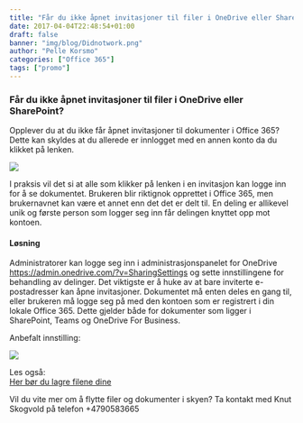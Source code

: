 ```yaml
---
title: "Får du ikke åpnet invitasjoner til filer i OneDrive eller SharePoint?"
date: 2017-04-04T22:48:54+01:00
draft: false
banner: "img/blog/Didnotwork.png"
author: "Pelle Korsmo"
categories: ["Office 365"]
tags: ["promo"]
---
```


### Får du ikke åpnet invitasjoner til filer i OneDrive eller SharePoint?
Opplever du at du ikke får åpnet invitasjoner til dokumenter i Office 365? Dette kan skyldes at du allerede er innlogget med en annen konto da du klikket på lenken.


<img class="img-fluid" src="/img/blog/Didnotwork.png" /> 

I praksis vil det si at alle som klikker på lenken i en invitasjon kan logge inn for å se dokumentet. Brukeren blir riktignok opprettet i Office 365, men brukernavnet kan være et annet enn det det er delt til. En deling er allikevel unik og første person som logger seg inn får delingen knyttet opp mot kontoen.

#### Løsning
Administratorer kan logge seg inn i administrasjonspanelet for OneDrive https://admin.onedrive.com/?v=SharingSettings og sette innstillingene for behandling av delinger. Det viktigste er å huke av at bare inviterte e-postadresser kan åpne invitasjoner. Dokumentet må enten deles en gang til, eller brukeren må logge seg på med den kontoen som er registrert i din lokale Office 365. Dette gjelder både for dokumenter som ligger i SharePoint, Teams og OneDrive For Business.

Anbefalt innstilling:

<img class="img-fluid" src="/img/blog/sharingsettings.jpg" /> 

Les også:<br>
<a href="http://www.pointtaken.no/blogg/hvor-skal-jeg-lagre-dokumentene-mine/">Her bør du lagre filene dine</a>

Vil du vite mer om å flytte filer og dokumenter i skyen? Ta kontakt med Knut Skogvold på telefon +4790583665

